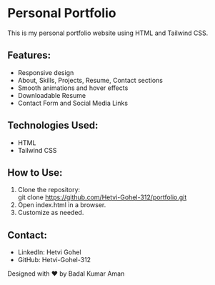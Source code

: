 # Personal Portfolio

This is my personal portfolio website using HTML and Tailwind CSS.

## Features:
- Responsive design  
- About, Skills, Projects, Resume, Contact sections  
- Smooth animations and hover effects  
- Downloadable Resume  
- Contact Form and Social Media Links  

## Technologies Used:
- HTML  
- Tailwind CSS  

## How to Use:
1. Clone the repository:  
   git clone https://github.com/Hetvi-Gohel-312/portfolio.git  
2. Open index.html in a browser.  
3. Customize as needed.  

## Contact:
- LinkedIn: Hetvi Gohel  
- GitHub: Hetvi-Gohel-312  

Designed with ❤️ by Badal Kumar Aman
